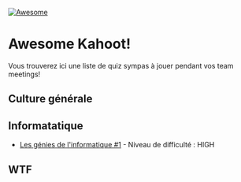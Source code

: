 [![Awesome](https://awesome.re/badge-flat.svg)](https://awesome.re)

# Awesome Kahoot!

Vous trouverez ici une liste de quiz sympas à jouer pendant vos team meetings!

## Culture générale

## Informatatique

- [Les génies de l'informatique #1](https://create.kahoot.it/share/les-genies-de-l-informatique-1/87c4bb42-7561-43c3-b5eb-4a07f8bcc4d5) - Niveau de difficulté : HIGH

## WTF
